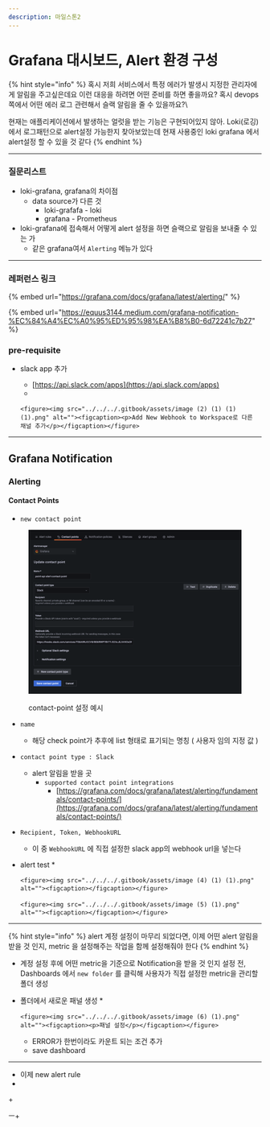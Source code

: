 ```yaml
---
description: 마일스톤2
---
```


# Grafana 대시보드, Alert 환경 구성







{% hint style="info" %}
혹시 저희 서비스에서 특정 에러가 발생시 지정한 관리자에게 알림을 주고싶은데요 이런 대응을 하려면 어떤 준비를 하면 좋을까요? 혹시 devops쪽에서 어떤 에러 로그 관련해서 슬랙 알림을 줄 수 있을까요?\


현재는 애플리케이션에서 발생하는 얼럿을 받는 기능은 구현되어있지 않아. Loki(로깅) 에서 로그패턴으로 alert설정 가능한지 찾아보았는데 현재 사용중인 loki grafana 에서 alert설정 할 수 있을 것 같다
{% endhint %}



***

### 질문리스트

* loki-grafana, grafana의 차이점
  * data source가 다른 것
    * loki-grafafa - loki
    * grafana - Prometheus
* loki-grafana에 접속해서 어떻게 alert 설정을 하면 슬랙으로 알림을 보내줄 수 있는 가
  * 같은 grafana여서 `Alerting` 메뉴가 있다

***

### 레퍼런스 링크

{% embed url="https://grafana.com/docs/grafana/latest/alerting/" %}

{% embed url="https://equus3144.medium.com/grafana-notification-%EC%84%A4%EC%A0%95%ED%95%98%EA%B8%B0-6d72241c7b27" %}



### pre-requisite

* slack app 추가
  * [https://api.slack.com/apps](https://api.slack.com/apps)
  *

      <figure><img src="../../../.gitbook/assets/image (2) (1) (1) (1).png" alt=""><figcaption><p>Add New Webhook to Workspace로 다른 채널 추가</p></figcaption></figure>

***

## Grafana Notification



### Alerting



#### Contact Points

* `new contact point`

<figure><img src="../../../.gitbook/assets/image (3) (1) (1).png" alt=""><figcaption><p>contact-point 설정 예시</p></figcaption></figure>

* `name`
  * 해당 check point가 추후에 list 형태로 표기되는 명칭 ( 사용자 임의 지정 값 )
* `contact point type : Slack`
  * alert 알림을 받을 곳
    * `supported contact point integrations`
      * [https://grafana.com/docs/grafana/latest/alerting/fundamentals/contact-points/](https://grafana.com/docs/grafana/latest/alerting/fundamentals/contact-points/)
* `Recipient, Token, WebhookURL`
  * 이 중 `WebhookURL` 에 직접 설정한 slack app의 webhook url을 넣는다
* alert test
  *

      <figure><img src="../../../.gitbook/assets/image (4) (1) (1).png" alt=""><figcaption></figcaption></figure>

      <figure><img src="../../../.gitbook/assets/image (5) (1).png" alt=""><figcaption></figcaption></figure>

***

{% hint style="info" %}
alert 계정 설정이 마무리 되었다면, 이제 어떤 alert 알림을 받을 것 인지, metric 을 설정해주는 작업을 함께 설정해줘야 한다
{% endhint %}

* 계정 설정 후에 어떤 metric을 기준으로 Notification을 받을 것 인지 설정 전, Dashboards 에서 `new folder` 를 클릭해 사용자가 직접 설정한 metric을 관리할 폴더 생성
* 폴더에서 새로운 패널 생성
  *

      <figure><img src="../../../.gitbook/assets/image (6) (1).png" alt=""><figcaption><p>패널 설정</p></figcaption></figure>


  * ERROR가 한번이라도 카운트 되는 조건 추가
  * save dashboard

***

* 이제 new alert rule
*



\+

&#x20;                                                                               ㅡ+

